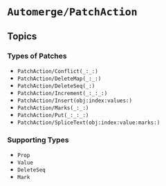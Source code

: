 # ``Automerge/PatchAction``

## Topics

### Types of Patches

- ``PatchAction/Conflict(_:_:)``
- ``PatchAction/DeleteMap(_:_:)``
- ``PatchAction/DeleteSeq(_:)``
- ``PatchAction/Increment(_:_:_:)``
- ``PatchAction/Insert(obj:index:values:)``
- ``PatchAction/Marks(_:_:)``
- ``PatchAction/Put(_:_:_:)``
- ``PatchAction/SpliceText(obj:index:value:marks:)``

### Supporting Types

- ``Prop``
- ``Value``
- ``DeleteSeq``
- ``Mark``
